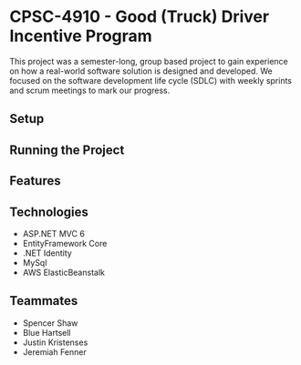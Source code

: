 # CPSC-4910 - Good (Truck) Driver Incentive Program

This project was a semester-long, group based project to gain experience on how a real-world software solution is designed and developed. We focused on the software development life cycle (SDLC) with weekly sprints and scrum meetings to mark our progress.

## Setup

## Running the Project

## Features

## Technologies
  * ASP.NET MVC 6
  * EntityFramework Core
  * .NET Identity
  * MySql
  * AWS ElasticBeanstalk

## Teammates
 * Spencer Shaw
 * Blue Hartsell
 * Justin Kristenses
 * Jeremiah Fenner





